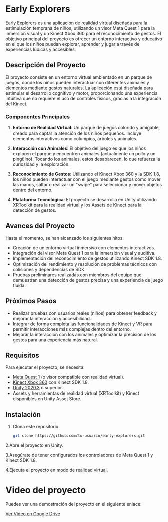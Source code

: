 # Early Explorers

Early Explorers es una aplicación de realidad virtual diseñada para la estimulación temprana de niños, utilizando un visor Meta Quest 1 para la inmersión visual y un Kinect Xbox 360 para el reconocimiento de gestos. El objetivo principal del proyecto es ofrecer un entorno interactivo y educativo en el que los niños puedan explorar, aprender y jugar a través de experiencias lúdicas y accesibles.

## Descripción del Proyecto

El proyecto consiste en un entorno virtual ambientado en un parque de juegos, donde los niños pueden interactuar con diferentes animales y elementos mediante gestos naturales. La aplicación está diseñada para estimular el desarrollo cognitivo y motor, proporcionando una experiencia intuitiva que no requiere el uso de controles físicos, gracias a la integración del Kinect.

### Componentes Principales

1. **Entorno de Realidad Virtual**: Un parque de juegos colorido y amigable, creado para captar la atención de los niños pequeños. Incluye elementos interactivos como columpios, árboles y animales.
   
2. **Interacción con Animales**: El objetivo del juego es que los niños exploren el parque y encuentren animales (actualmente un pollo y un pingüino). Tocando los animales, estos desaparecen, lo que refuerza la curiosidad y la exploración.

3. **Reconocimiento de Gestos**: Utilizando el Kinect Xbox 360 y la SDK 1.8, los niños pueden interactuar con el juego mediante gestos como mover las manos, saltar o realizar un "swipe" para seleccionar y mover objetos dentro del entorno.

4. **Plataforma Tecnológica**: El proyecto se desarrolla en Unity utilizando XRToolkit para la realidad virtual y los Assets de Kinect para la detección de gestos.

## Avances del Proyecto

Hasta el momento, se han alcanzado los siguientes hitos:

- Creación de un entorno virtual inmersivo con elementos interactivos.
- Integración del visor Meta Quest 1 para la inmersión visual y auditiva.
- Implementación del reconocimiento de gestos utilizando Kinect SDK 1.8.
- Optimización del rendimiento y resolución de problemas técnicos con colisiones y dependencias de SDK.
- Pruebas preliminares realizadas con miembros del equipo que demuestran una detección de gestos precisa y una experiencia de juego fluida.

## Próximos Pasos

- Realizar pruebas con usuarios reales (niños) para obtener feedback y mejorar la interacción y accesibilidad.
- Integrar de forma completa las funcionalidades de Kinect y VR para permitir interacciones más complejas dentro del entorno.
- Mejorar la interacción con los animales y optimizar la precisión de los gestos para una experiencia más natural.

## Requisitos

Para ejecutar el proyecto, se necesita:

- [Meta Quest 1](https://www.meta.com/quest/) (o visor compatible con realidad virtual).
- [Kinect Xbox 360](https://www.xbox.com/accessories/kinect) con Kinect SDK 1.8.
- [Unity 2020.3](https://unity.com/releases/2020-lts) o superior.
- Assets y herramientas de realidad virtual (XRToolkit) y Kinect disponibles en Unity Asset Store.

## Instalación

1. Clona este repositorio:
   ```bash
   git clone https://github.com/tu-usuario/early-explorers.git
2.Abre el proyecto en Unity.

3.Asegúrate de tener configurados los controladores de Meta Quest 1 y Kinect SDK 1.8.

4.Ejecuta el proyecto en modo de realidad virtual.

# Video del proyecto

Puedes ver una demostración del proyecto en el siguiente enlace:

[Ver Video en Google Drive](https://drive.google.com/file/d/1BksQrKnwkmK6aZj_Rn1IdpJdGiKr3qGI/view?usp=sharing)


